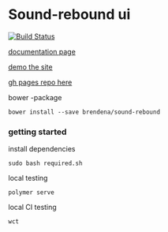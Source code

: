 # Sound-rebound ui


[![Build Status](https://travis-ci.org/brendena/sound-rebound.svg?branch=master)](https://travis-ci.org/brendena/sound-rebound) 

[documentation page](https://brendena.github.io/sound-rebound/components/sound-rebound/)


[demo the site](https://brendena.github.io/sound-rebound/components/sound-rebound/app.html)


[gh pages repo here](https://github.com/brendena/sound-rebound/tree/gh-pages)

bower -package
```shell
bower install --save brendena/sound-rebound
```


### getting started

install dependencies

```shell
sudo bash required.sh
``` 

local testing

```shell
polymer serve

```

local CI testing

```shell
wct

```



